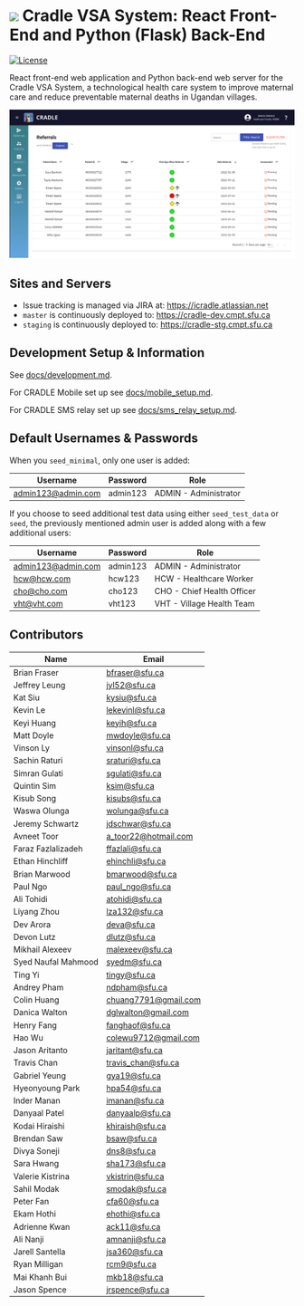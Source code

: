 # <img src="readme-img/logo.png" width=40> Cradle VSA System: React Front-End and Python (Flask) Back-End

[![License](https://img.shields.io/github/license/Cradle-VSA/cradle-platform)](https://github.com/Cradle-VSA/cradle-platform/blob/master/LICENCE)

React front-end web application and Python back-end web server for the Cradle 
VSA System, a technological health care system to improve maternal care and 
reduce preventable maternal deaths in Ugandan villages.

<img src="readme-img/screenshot.png" width="600px"/>

## Sites and Servers

* Issue tracking is managed via JIRA at: https://icradle.atlassian.net
* `master` is continuously deployed to: https://cradle-dev.cmpt.sfu.ca
* `staging` is continuously deployed to: https://cradle-stg.cmpt.sfu.ca

## Development Setup & Information

See [docs/development.md](docs/development.md).

For CRADLE Mobile set up see [docs/mobile_setup.md](docs/mobile_setup.md).

For CRADLE SMS relay set up see [docs/sms_relay_setup.md](docs/sms_relay_setup.md).

## Default Usernames & Passwords

When you `seed_minimal`, only one user is added:

| Username           | Password | Role                   |
|--------------------|----------|------------------------|
| admin123@admin.com | admin123 | ADMIN - Administrator  |

If you choose to seed additional test data using either `seed_test_data` or `seed`,
the previously mentioned admin user is added along with a few additional users:

| Username           | Password | Role                         |
|--------------------|----------|------------------------------|
| admin123@admin.com | admin123 | ADMIN - Administrator        |
| hcw@hcw.com        | hcw123   | HCW   - Healthcare Worker    |
| cho@cho.com        | cho123   | CHO   - Chief Health Officer |
| vht@vht.com        | vht123   | VHT   - Village Health Team  |

## Contributors

| Name | Email |
| --- | --- |
| Brian Fraser | bfraser@sfu.ca |
| Jeffrey Leung | jyl52@sfu.ca |
| Kat Siu | kysiu@sfu.ca |
| Kevin Le | lekevinl@sfu.ca |
| Keyi Huang | keyih@sfu.ca |
| Matt Doyle | mwdoyle@sfu.ca |
| Vinson Ly | vinsonl@sfu.ca |
| Sachin Raturi | sraturi@sfu.ca |
| Simran Gulati | sgulati@sfu.ca |
| Quintin Sim | ksim@sfu.ca |
| Kisub Song | kisubs@sfu.ca |
| Waswa Olunga | wolunga@sfu.ca |
| Jeremy Schwartz | jdschwar@sfu.ca |
| Avneet Toor | a_toor22@hotmail.com |
| Faraz Fazlalizadeh | ffazlali@sfu.ca |
| Ethan Hinchliff | ehinchli@sfu.ca |
| Brian Marwood | bmarwood@sfu.ca |
| Paul Ngo | paul_ngo@sfu.ca |
| Ali Tohidi | atohidi@sfu.ca |
| Liyang Zhou | lza132@sfu.ca |
| Dev Arora | deva@sfu.ca |
| Devon Lutz | dlutz@sfu.ca |
| Mikhail Alexeev | malexeev@sfu.ca |
| Syed Naufal Mahmood | syedm@sfu.ca |
| Ting Yi | tingy@sfu.ca |
| Andrey Pham | ndpham@sfu.ca |
| Colin Huang | chuang7791@gmail.com |
| Danica Walton | dglwalton@gmail.com |
| Henry Fang | fanghaof@sfu.ca |
| Hao Wu | colewu9712@gmail.com |
| Jason Aritanto | jaritant@sfu.ca |
| Travis Chan | travis_chan@sfu.ca |
| Gabriel Yeung | gya19@sfu.ca |
| Hyeonyoung Park | hpa54@sfu.ca |
| Inder Manan | imanan@sfu.ca |
| Danyaal Patel | danyaalp@sfu.ca |
| Kodai Hiraishi | khiraish@sfu.ca |
| Brendan Saw | bsaw@sfu.ca |
| Divya Soneji | dns8@sfu.ca |
| Sara Hwang | sha173@sfu.ca |
| Valerie Kistrina | vkistrin@sfu.ca |
| Sahil Modak | smodak@sfu.ca |
| Peter Fan | cfa60@sfu.ca |
| Ekam Hothi | ehothi@sfu.ca |
| Adrienne Kwan | ack11@sfu.ca |
| Ali Nanji | amnanji@sfu.ca |
| Jarell Santella | jsa360@sfu.ca |
| Ryan Milligan | rcm9@sfu.ca |
| Mai Khanh Bui | mkb18@sfu.ca |
| Jason Spence | jrspence@sfu.ca |

